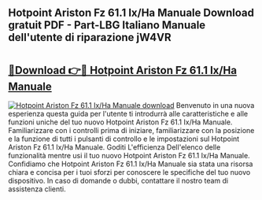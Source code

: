 ## Hotpoint Ariston Fz 61.1 Ix/Ha Manuale Download gratuit PDF - Part-LBG Italiano Manuale dell'utente di riparazione jW4VR

# <h2><a href="http://dfam33.blite.top/?on=Hotpoint+Ariston+Fz+61.1+Ix%2fHa+Manuale">🔗Download 👉🔴 Hotpoint Ariston Fz 61.1 Ix/Ha Manuale</a></h2>

[![Hotpoint Ariston Fz 61.1 Ix/Ha Manuale download](https://i.imgur.com/lujVjoI.png)](http://dfam33.blite.top/?on=Hotpoint+Ariston+Fz+61.1+Ix%2fHa+Manuale)
Benvenuto in una nuova esperienza questa guida per l'utente ti introdurrà alle caratteristiche e alle funzioni uniche del tuo nuovo Hotpoint Ariston Fz 61.1 Ix/Ha Manuale. Familiarizzare con i controlli prima di iniziare, familiarizzare con la posizione e la funzione di tutti i pulsanti di controllo e le impostazioni sul Hotpoint Ariston Fz 61.1 Ix/Ha Manuale. Goditi L'efficienza Dell'elenco delle funzionalità mentre usi il tuo nuovo Hotpoint Ariston Fz 61.1 Ix/Ha Manuale. Confidiamo che Hotpoint Ariston Fz 61.1 Ix/Ha Manuale sia stata una risorsa chiara e concisa per i tuoi sforzi per conoscere le specifiche del tuo nuovo dispositivo. In caso di domande o dubbi, contattare il nostro team di assistenza clienti.
